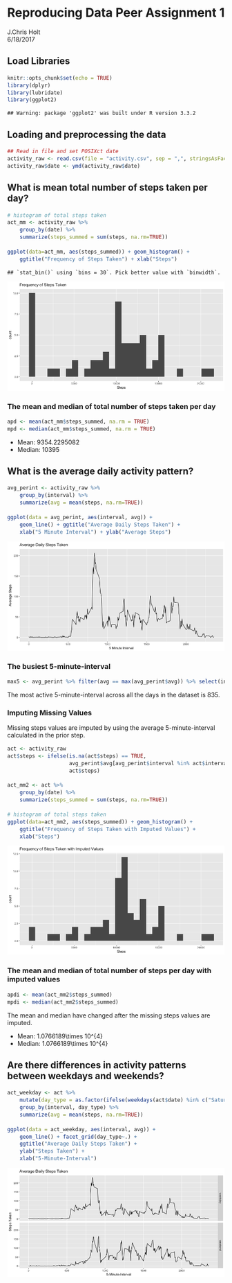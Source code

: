 # Reproducing Data Peer Assignment 1
J.Chris Holt  
6/18/2017  

## Load Libraries

```r
knitr::opts_chunk$set(echo = TRUE)
library(dplyr)
library(lubridate)
library(ggplot2)
```

```
## Warning: package 'ggplot2' was built under R version 3.3.2
```

## Loading and preprocessing the data

```r
## Read in file and set POSIXct date
activity_raw <- read.csv(file = "activity.csv", sep = ",", stringsAsFactors = FALSE)
activity_raw$date <- ymd(activity_raw$date)
```

## What is mean total number of steps taken per day?

```r
# histogram of total steps taken
act_mm <- activity_raw %>% 
    group_by(date) %>% 
    summarize(steps_summed = sum(steps, na.rm=TRUE))

ggplot(data=act_mm, aes(steps_summed)) + geom_histogram() +
    ggtitle("Frequency of Steps Taken") + xlab("Steps")
```

```
## `stat_bin()` using `bins = 30`. Pick better value with `binwidth`.
```

![](PA1_template_files/figure-html/mean_steps-1.png)<!-- -->

### The mean and median of total number of steps taken per day

```r
apd <- mean(act_mm$steps_summed, na.rm = TRUE)
mpd <- median(act_mm$steps_summed, na.rm = TRUE)
```
  
* Mean: 9354.2295082  
* Median: 10395

## What is the average daily activity pattern?


```r
avg_perint <- activity_raw %>%
    group_by(interval) %>%
    summarize(avg = mean(steps, na.rm=TRUE))

ggplot(data = avg_perint, aes(interval, avg)) +
    geom_line() + ggtitle("Average Daily Steps Taken") +
    xlab("5 Minute Interval") + ylab("Average Steps")
```

![](PA1_template_files/figure-html/daily_pattern-1.png)<!-- -->

### The busiest 5-minute-interval

```r
max5 <- avg_perint %>% filter(avg == max(avg_perint$avg)) %>% select(interval)
```
The most active 5-minute-interval across all the days in the dataset is 835.

### Imputing Missing Values
Missing steps values are imputed by using the average 5-minute-interval calculated in the prior step.

```r
act <- activity_raw
act$steps <- ifelse(is.na(act$steps) == TRUE, 
                    avg_perint$avg[avg_perint$interval %in% act$interval], 
                    act$steps)

act_mm2 <- act %>% 
    group_by(date) %>% 
    summarize(steps_summed = sum(steps, na.rm=TRUE))

# histogram of total steps taken
ggplot(data=act_mm2, aes(steps_summed)) + geom_histogram() +
    ggtitle("Frequency of Steps Taken with Imputed Values") +
    xlab("Steps")
```

![](PA1_template_files/figure-html/imputing-1.png)<!-- -->

### The mean and median of total number of steps per day with imputed values

```r
apdi <- mean(act_mm2$steps_summed)
mpdi <- median(act_mm2$steps_summed)
```
The mean and median have changed after the missing steps values are imputed.
  
* Mean: 1.0766189\times 10^{4}  
* Median: 1.0766189\times 10^{4}

## Are there differences in activity patterns between weekdays and weekends?


```r
act_weekday <- act %>%
    mutate(day_type = as.factor(ifelse(weekdays(act$date) %in% c("Saturday","Sunday"), "weekend","weekday"))) %>%
    group_by(interval, day_type) %>%
    summarize(avg = mean(steps, na.rm=TRUE))

ggplot(data = act_weekday, aes(interval, avg)) +
    geom_line() + facet_grid(day_type~.) +
    ggtitle("Average Daily Steps Taken") +
    ylab("Steps Taken") +
    xlab("5-Minute-Interval")
```

![](PA1_template_files/figure-html/activity_weekdays-1.png)<!-- -->
